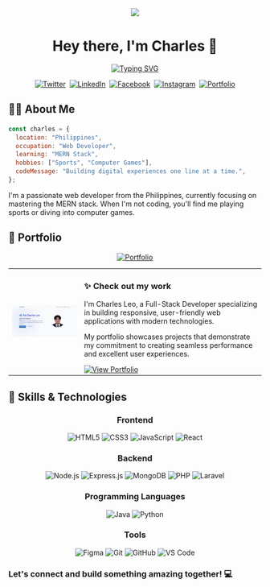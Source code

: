 <div align="center">
  <img height="180" src="https://media.giphy.com/media/M9gbBd9nbDrOTu1Mqx/giphy.gif" />
  
  # Hey there, I'm Charles 👋
  
  [![Typing SVG](https://readme-typing-svg.herokuapp.com?font=Fira+Code&pause=1000&width=435&lines=Web+Developer;Problem+Solver)](https://git.io/typing-svg)
  
  <p align="center">
    <a href="https://twitter.com/charlesleooo" target="_blank"><img src="https://img.shields.io/badge/Twitter-1DA1F2?style=for-the-badge&logo=twitter&logoColor=white" alt="Twitter" /></a>&nbsp;
    <a href="https://www.linkedin.com/in/charles-leo-palomares-b0b84a300" target="_blank"><img src="https://img.shields.io/badge/LinkedIn-0077B5?style=for-the-badge&logo=linkedin&logoColor=white" alt="LinkedIn" /></a>&nbsp;
    <a href="https://facebook.com/charlespalomares03" target="_blank"><img src="https://img.shields.io/badge/Facebook-1877F2?style=for-the-badge&logo=facebook&logoColor=white" alt="Facebook" /></a>&nbsp;
    <a href="https://instagram.com/charlesleooo" target="_blank"><img src="https://img.shields.io/badge/Instagram-E4405F?style=for-the-badge&logo=instagram&logoColor=white" alt="Instagram" /></a>&nbsp;
    <a href="https://charlesondev.netlify.app" target="_blank"><img src="https://img.shields.io/badge/Portfolio-FF7139?style=for-the-badge&logo=firefox-browser&logoColor=white" alt="Portfolio" /></a>
  </p>
</div>

## 👨‍💻 About Me

```javascript
const charles = {
  location: "Philippines",
  occupation: "Web Developer",
  learning: "MERN Stack",
  hobbies: ["Sports", "Computer Games"],
  codeMessage: "Building digital experiences one line at a time.",
};
```

I'm a passionate web developer from the Philippines, currently focusing on mastering the MERN stack. When I'm not coding, you'll find me playing sports or diving into computer games.

## 💼 Portfolio

<div align="center">
  <a href="https://charlesondev.netlify.app" target="_blank">
    <img src="https://img.shields.io/badge/Visit%20My%20Portfolio-charlesondev.netlify.app-blueviolet?style=for-the-badge" alt="Portfolio" />
  </a>
</div>

<div align="center">
  <table>
    <tr>
      <td>
        <a href="https://charlesondev.netlify.app" target="_blank">
          <img src="portfolio.png" alt="Portfolio Preview" width="400"/>
        </a>
      </td>
      <td>
        <h3>✨ Check out my work</h3>
        <p>I'm Charles Leo, a Full-Stack Developer specializing in building responsive, user-friendly web applications with modern technologies.</p>
        <p>My portfolio showcases projects that demonstrate my commitment to creating seamless performance and excellent user experiences.</p>
        <a href="https://charlesondev.netlify.app" target="_blank">
          <img src="https://img.shields.io/badge/View%20Portfolio-FF7139?style=for-the-badge&logo=firefox-browser&logoColor=white" alt="View Portfolio" />
        </a>
      </td>
    </tr>
  </table>
</div>

## 🚀 Skills & Technologies

<div align="center">

### Frontend
![HTML5](https://img.shields.io/badge/HTML5-E34F26?style=for-the-badge&logo=html5&logoColor=white)
![CSS3](https://img.shields.io/badge/CSS3-1572B6?style=for-the-badge&logo=css3&logoColor=white)
![JavaScript](https://img.shields.io/badge/JavaScript-F7DF1E?style=for-the-badge&logo=javascript&logoColor=black)
![React](https://img.shields.io/badge/React-20232A?style=for-the-badge&logo=react&logoColor=61DAFB)

### Backend
![Node.js](https://img.shields.io/badge/Node.js-339933?style=for-the-badge&logo=nodedotjs&logoColor=white)
![Express.js](https://img.shields.io/badge/Express.js-000000?style=for-the-badge&logo=express&logoColor=white)
![MongoDB](https://img.shields.io/badge/MongoDB-4EA94B?style=for-the-badge&logo=mongodb&logoColor=white)
![PHP](https://img.shields.io/badge/PHP-777BB4?style=for-the-badge&logo=php&logoColor=white)
![Laravel](https://img.shields.io/badge/Laravel-FF2D20?style=for-the-badge&logo=laravel&logoColor=white)

### Programming Languages
![Java](https://img.shields.io/badge/Java-ED8B00?style=for-the-badge&logo=java&logoColor=white)
![Python](https://img.shields.io/badge/Python-3776AB?style=for-the-badge&logo=python&logoColor=white)

### Tools
![Figma](https://img.shields.io/badge/Figma-F24E1E?style=for-the-badge&logo=figma&logoColor=white)
![Git](https://img.shields.io/badge/Git-F05032?style=for-the-badge&logo=git&logoColor=white)
![GitHub](https://img.shields.io/badge/GitHub-100000?style=for-the-badge&logo=github&logoColor=white)
![VS Code](https://img.shields.io/badge/VS_Code-0078D4?style=for-the-badge&logo=visual%20studio%20code&logoColor=white)

</div>
  
  ### Let's connect and build something amazing together! 💻
</div>
